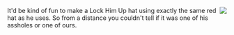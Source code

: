 <img src="http://scripting.com/images/2019/10/29/lockHimUp.png" border="0" align="right">It'd be kind of fun to make a Lock Him Up hat using exactly the same red hat as he uses. So from a distance you couldn't tell if it was one of his assholes or one of ours.

